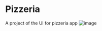 # Pizzeria
A project of the UI for pizzeria app
![image](https://user-images.githubusercontent.com/48603149/114311799-7aeb4680-9af0-11eb-8267-a06781e1b11b.png)
